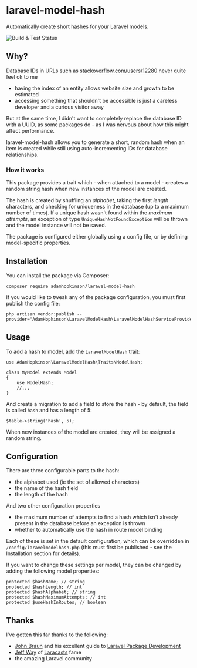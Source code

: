 # laravel-model-hash

Automatically create short hashes for your Laravel models.

![Build & Test Status](https://github.com/adamhopkinson/laravel-model-hash/workflows/Build%20&%20Test%20Status/badge.svg)

## Why?

Database IDs in URLs such as [stackoverflow.com/users/12280](https://stackoverflow.com/users/12280) never quite feel ok to me

- having the index of an entity allows website size and growth to be estimated
- accessing something that shouldn't be accessible is just a careless developer and a curious visitor away

But at the same time, I didn't want to completely replace the database ID with a UUID, as some packages do - as I was nervous about how this might affect performance.

laravel-model-hash allows you to generate a short, random hash when an item is created while still using auto-incrementing IDs for database relationships.

### How it works

This package provides a trait which - when attached to a model - creates a random string hash when new instances of the model are created.

The hash is created by shuffling an *alphabet*, taking the first *length* characters, and checking for uniqueness in the database (up to a maximum number of times). If a unique hash wasn't found within the *maximum attempts*, an exception of type `UniqueHashNotFoundException` will be thrown and the model instance will not be saved.

The package is configured either globally using a config file, or by defining model-specific properties. 

## Installation

You can install the package via Composer:

```
composer require adamhopkinson/laravel-model-hash
```

If you would like to tweak any of the package configuration, you must first publish the config file:

```
php artisan vendor:publish --provider="AdamHopkinson\LaravelModelHash\LaravelModelHashServiceProvider"
```

## Usage

To add a hash to model, add the `LaravelModelHash` trait:

```
use AdamHopkinson\LaravelModelHash\Traits\ModelHash;

class MyModel extends Model
{
    use ModelHash;
    //...
}
``` 

And create a migration to add a field to store the hash - by default, the field is called `hash` and has a length of 5:

```
$table->string('hash', 5);
```

When new instances of the model are created, they will be assigned a random string.

## Configuration

There are three configurable parts to the hash:

- the alphabet used (ie the set of allowed characters)
- the name of the hash field
- the length of the hash

And two other configuration properties

- the maximum number of attempts to find a hash which isn't already present in the database before an exception is thrown
- whether to automatically use the hash in route model binding

Each of these is set in the default configuration, which can be overridden in `/config/laravelmodelhash.php` (this must first be published - see the Installation section for details).

If you want to change these settings per model, they can be changed by adding the following model properties:

```
protected $hashName; // string
protected $hashLength; // int
protected $hashAlphabet; // string
protected $hashMaximumAttempts; // int
protected $useHashInRoutes; // boolean
```

## Thanks

I've gotten this far thanks to the following:

- [John Braun](https://github.com/Jhnbrn90) and his excellent guide to [Laravel Package Development](https://laravelpackage.com/)
- [Jeff Way](https://github.com/JeffreyWay) of [Laracasts](https://laracasts.com/) fame
- the amazing Laravel community
